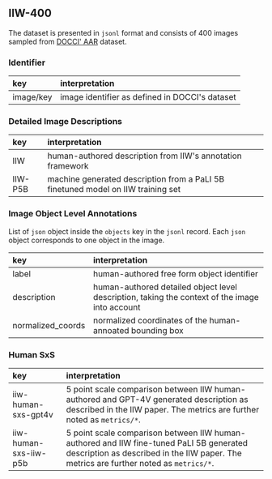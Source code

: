 ## IIW-400

The dataset is presented in `jsonl` format and consists of 400 images sampled from [DOCCI' AAR](https://github.com/google/docci) dataset.


### Identifier
| key       | interpretation | 
| :-------- | :------ |
| image/key   |   image identifier as defined in DOCCI's dataset  |


### Detailed Image Descriptions

| key       | interpretation | 
| :-------- | :------ |
| IIW   |   human-authored description from IIW's annotation framework  |
| IIW-P5B   |   machine generated description from a PaLI 5B finetuned model on IIW training set  |


### Image Object Level Annotations

List of `json` object inside the `objects` key in the `jsonl` record. Each `json` object corresponds to one object in the image.

| key       | interpretation | 
| :-------- | :------ |
| label | human-authored free form object identifier |
| description | human-authored detailed object level description, taking the context of the image into account |
| normalized_coords | normalized coordinates of the human-annoated bounding box  |



### Human SxS

| key       | interpretation | 
| :-------- | :------ |
| iiw-human-sxs-gpt4v | 5 point scale comparison between IIW human-authored and GPT-4V generated description as described in the IIW paper. The metrics are further noted as `metrics/*`.|
| iiw-human-sxs-iiw-p5b | 5 point scale comparison between IIW human-authored and IIW fine-tuned PaLI 5B generated description as described in the IIW paper. The metrics are further noted as `metrics/*`.|

